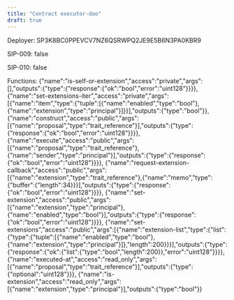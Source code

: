 ```yaml
---
title: "Contract executor-dao"
draft: true
---
```

Deployer: SP3K8BC0PPEVCV7NZ6QSRWPQ2JE9E5B6N3PA0KBR9

SIP-009: false

SIP-010: false

Functions:
{"name":"is-self-or-extension","access":"private","args":[],"outputs":{"type":{"response":{"ok":"bool","error":"uint128"}}}}, {"name":"set-extensions-iter","access":"private","args":[{"name":"item","type":{"tuple":[{"name":"enabled","type":"bool"},{"name":"extension","type":"principal"}]}}],"outputs":{"type":"bool"}}, {"name":"construct","access":"public","args":[{"name":"proposal","type":"trait_reference"}],"outputs":{"type":{"response":{"ok":"bool","error":"uint128"}}}}, {"name":"execute","access":"public","args":[{"name":"proposal","type":"trait_reference"},{"name":"sender","type":"principal"}],"outputs":{"type":{"response":{"ok":"bool","error":"uint128"}}}}, {"name":"request-extension-callback","access":"public","args":[{"name":"extension","type":"trait_reference"},{"name":"memo","type":{"buffer":{"length":34}}}],"outputs":{"type":{"response":{"ok":"bool","error":"uint128"}}}}, {"name":"set-extension","access":"public","args":[{"name":"extension","type":"principal"},{"name":"enabled","type":"bool"}],"outputs":{"type":{"response":{"ok":"bool","error":"uint128"}}}}, {"name":"set-extensions","access":"public","args":[{"name":"extension-list","type":{"list":{"type":{"tuple":[{"name":"enabled","type":"bool"},{"name":"extension","type":"principal"}]},"length":200}}}],"outputs":{"type":{"response":{"ok":{"list":{"type":"bool","length":200}},"error":"uint128"}}}}, {"name":"executed-at","access":"read_only","args":[{"name":"proposal","type":"trait_reference"}],"outputs":{"type":{"optional":"uint128"}}}, {"name":"is-extension","access":"read_only","args":[{"name":"extension","type":"principal"}],"outputs":{"type":"bool"}}
